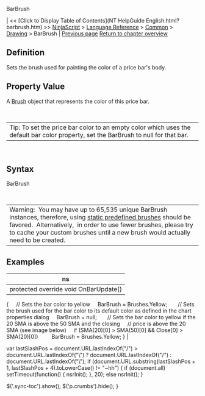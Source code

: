 ﻿










 


BarBrush







| &lt;&lt; [Click to Display Table of Contents](NT HelpGuide English.html?barbrush.htm) &gt;&gt;
 [NinjaScript](ninjascript.htm) &gt; [Language Reference](language_reference_wip.htm) &gt; [Common](common.htm) &gt; [Drawing](drawing.htm) &gt;
BarBrush | [Previous page](backbrushesall.htm)
[Return to chapter overview](drawing.htm)










Definition
----------


Sets the brush used for painting the color of a price bar's body.



Property Value
--------------


A [Brush](http://msdn.microsoft.com/en-us/library/system.windows.media.brush(v=vs.110).aspx) object that represents the color of this price bar.


 




|  |
| --- |
| Tip: To set the price bar color to an empty color which uses the default bar color property, set the BarBrush to null for that bar. |



 


Syntax
------


BarBrush


 




|  |
| --- |
| Warning:  You may have up to 65,535 unique BarBrush instances, therefore, using [static predefined brushes](working_with_brushes.htm) should be favored.  Alternatively,  in order to use fewer brushes, please try to cache your custom brushes until a new brush would actually need to be created. |





Examples
--------




| ns |
| --- |
| protected override void OnBarUpdate()
{
     // Sets the bar color to yellow
     BarBrush = Brushes.Yellow;
 
     // Sets the brush used for the bar color to its default color as defined in the chart properties dialog
     BarBrush = null;
 
     // Sets the bar color to yellow if the 20 SMA is above the 50 SMA and the closing
     // price is above the 20 SMA (see image below)
     if (SMA(20)[0] &gt; SMA(50)[0] &amp;&amp; Close[0] &gt; SMA(20)[0])
         BarBrush = Brushes.Yellow;
} |






 
 var lastSlashPos = document.URL.lastIndexOf("/") &gt; document.URL.lastIndexOf("\\") ? document.URL.lastIndexOf("/") : document.URL.lastIndexOf("\\");
 if (document.URL.substring(lastSlashPos + 1, lastSlashPos + 4).toLowerCase() != "~hh") {
 if (document.all) setTimeout(function() {
 nsrInit();
 }, 20);
 else nsrInit();
 }
 
 
 $('.sync-toc').show();
 $('p.crumbs').hide();
 }
 
 
 



